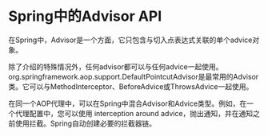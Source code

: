 # Spring中的Advisor API

在Spring中，Advisor是一个方面，它只包含与切入点表达式关联的单个advice对象。

除了介绍的特殊情况外，任何advisor都可以与任何advice一起使用。org.springframework.aop.support.DefaultPointcutAdvisor是最常用的Advisor类。它可以与MethodInterceptor、BeforeAdvice或ThrowsAdvice一起使用。

在同一个AOP代理中，可以在Spring中混合Advisor和Advice类型。例如，在一个代理配置中，您可以使用 interception around advice，抛出通知，并在通知之前使用拦截。Spring自动创建必要的拦截器链。